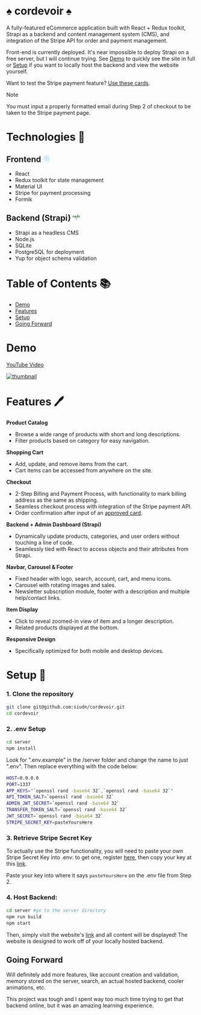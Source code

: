 # ♠️ cordevoir ♠️

A fully-featured eCommerce application built with React + Redux toolkit, Strapi as a backend and content management system (CMS), and integration of the Stripe API for order and payment management.

Front-end is currently deployed. It's near impossible to deploy Strapi on a free server, but I will continue trying. See [Demo](#demo) to quickly see the site in full or [Setup](#setup-) if you want to locally host the backend and view the website yourself.

Want to test the Stripe payment feature? [Use these cards](https://stripe.com/docs/testing#cards).

> [!NOTE]
> You must input a properly formatted email during Step 2 of checkout to be taken to the Stripe payment page.
> <br>

# Technologies 🤖

## **Frontend** <img src="/client/src/assets/icons/react.svg" alt="React Icon" width="20" height="20">

- React
- Redux toolkit for state management
- Material UI
- Stripe for payment processing
- Formik

## **Backend (Strapi)** <img src="/client/src/assets/icons/node.svg" alt="Node Icon" width="20" height="20">

- Strapi as a headless CMS
- Node.js
- SQLite
- PostgreSQL for deployment
- Yup for object schema validation
  <br>

# Table of Contents 📚

- [Demo](#demo)
- [Features](#features-)
- [Setup](#setup-)
- [Going Forward](#going-forward)
  <br>

# Demo

[YouTube Video](https://www.youtube.com/watch?v=fbgtzejDUFc&ab_channel=ShadmanUddin)

[![thumbnail](https://img.youtube.com/vi/fbgtzejDUFc/0.jpg)](https://www.youtube.com/watch?v=fbgtzejDUFc&ab_channel=ShadmanUddin)

# Features 🖊️

**Product Catalog**

- Browse a wide range of products with short and long descriptions.
- Filter products based on category for easy navigation.

**Shopping Cart**

- Add, update, and remove items from the cart.
- Cart items can be accessed from anywhere on the site.

**Checkout**

- 2-Step Billing and Payment Process, with functionality to mark billing address as the same as shipping.
- Seamless checkout process with integration of the Stripe payment API.
- Order confirmation after input of an [approved card](https://stripe.com/docs/testing#cards).

**Backend + Admin Dashboard (Strapi)**

- Dynamically update products, categories, and user orders without touching a line of code.
- Seamlessly tied with React to access objects and their attributes from Strapi.

**Navbar, Carousel & Footer**

- Fixed header with logo, search, account, cart, and menu icons.
- Carousel with rotating images and sales.
- Newsletter subscription module, footer with a description and multiple help/contact links.

**Item Display**

- Click to reveal zoomed-in view of item and a longer description.
- Related products displayed at the bottom.

**Responsive Design**

- Specifically optimized for both mobile and desktop devices.
  <br>

# Setup 📝

### 1. Clone the repository

```bash
git clone git@github.com:siudn/cordevoir.git
cd cordevoir
```

### 2. **.env Setup**

```bash
cd server
npm install
```

Look for ".env.example" in the /server folder and change the name to just ".env". Then replace everything with the code below:

```bash
HOST=0.0.0.0
PORT=1337
APP_KEYS="`openssl rand -base64 32`,`openssl rand -base64 32`"
API_TOKEN_SALT=`openssl rand -base64 32`
ADMIN_JWT_SECRET=`openssl rand -base64 32`
TRANSFER_TOKEN_SALT=`openssl rand -base64 32`
JWT_SECRET=`openssl rand -base64 32`
STRIPE_SECRET_KEY=pasteYoursHere
```

### 3. **Retrieve Stripe Secret Key**

To actually use the Stripe functionality, you will need to paste your own Stripe Secret Key into .env: to get one, register [here](https://dashboard.stripe.com/register), then copy your key at this [link](https://dashboard.stripe.com/register).

Paste your key into where it says `pasteYoursHere` on the .env file from Step 2.

### 4. **Host Backend:**

```bash
cd server #go to the server directory
npm run build
npm start
```

Then, simply visit the website's [link](https://cordevoir.vercel.app/) and all content will be displayed! The website is designed to work off of your locally hosted backend.
<br>

## Going Forward

Will definitely add more features, like account creation and validation, memory stored on the server, search, an actual hosted backend, cooler animations, etc.

This project was tough and I spent way too much time trying to get that backend online, but it was an amazing learning experience.
